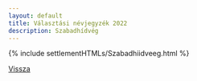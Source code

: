 ```yaml
---
layout: default
title: Választási névjegyzék 2022
description: Szabadhídvég
---
```


{% include settlementHTMLs/Szabadhiidveeg.html %}

[Vissza](../)